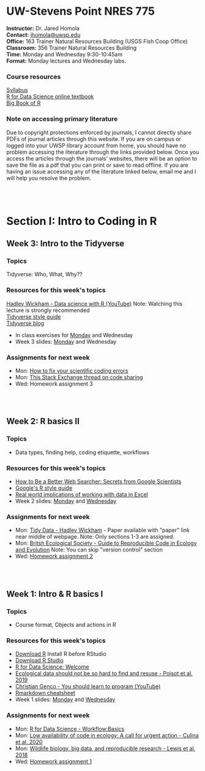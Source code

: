 # UW-Stevens Point NRES 775

**Instructor:** Dr. Jared Homola  
**Contact:** jhomola@uwsp.edu  
**Office:** 163 Trainer Natural Resources Building (USGS Fish Coop Office)  
**Classroom:** 356 Trainer Natural Resources Building  
**Time:** Monday and Wednesday 9:30-10:45am  
**Format:** Monday lectures and Wednesday labs.  

### Course resources
[Syllabus](R_programming_for_biologists_syllabus_2022.pdf)  
[R for Data Science online textbook](https://r4ds.had.co.nz/index.html)  
[Big Book of R](https://www.bigbookofr.com/)  

### Note on accessing primary literature
Due to copyright protections enforced by journals, I cannot directly share PDFs of journal articles through this website. If you are on campus or logged into your UWSP library account from home, you should have no problem accessing the literature through the links provided below. Once you access the articles through the journals' websites, there will be an option to save the file as a pdf that you can print or save to read offline. If you are having an issue accessing any of the literature linked below, email me and I will help you resolve the problem.  

<br><br>
# **Section I: Intro to Coding in R**
## Week 3: Intro to the Tidyverse
### Topics  
Tidyverse: Who, What, Why??  

### Resources for this week's topics
[Hadley Wickham - Data science with R (YouTube)](https://www.youtube.com/watch?v=K-ss_ag2k9E) Note: Watching this lecture is strongly recommended  
[Tidyverse style guide](https://style.tidyverse.org/index.html)  
[Tidyverse blog](https://www.tidyverse.org/blog/)  
- In class exercises for [Monday](https://raw.githubusercontent.com/jaredhomola/RforNatRes/gh-pages/InClass_Wk3_Mon.R) and Wednesday
- Week 3 slides: [Monday](3_IntroToTidyverse.pdf) and Wednesday  

### Assignments for next week
- Mon: [How to fix your scientific coding errors](https://www.nature.com/articles/d41586-022-00217-0)  
- Mon: [This Stack Exchange thread on code sharing](https://academia.stackexchange.com/questions/134338/will-a-paper-be-retracted-if-a-flaw-in-released-software-code-invalidates-its-ce)  
- Wed: Homework assignment 3  

<br><br>

## Week 2: R basics II  
### Topics  
- Data types, finding help, coding etiquette, workflows  

### Resources for this week's topics
- [How to Be a Better Web Searcher: Secrets from Google Scientists](https://blogs.scientificamerican.com/observations/how-to-be-a-better-web-searcher-secrets-from-google-scientists/)  
- [Google's R style guide](https://web.stanford.edu/class/cs109l/unrestricted/resources/google-style.html)  
- [Real world implications of working with data in Excel](https://www.theguardian.com/politics/2020/oct/05/how-excel-may-have-caused-loss-of-16000-covid-tests-in-england)  
- Week 2 slides: [Monday](2_DataTypesHelpEtiquette.pdf) and [Wednesday](2_Wed_DataTypesHelpEtiquette.pdf)  

### Assignments for next week
- Mon: [Tidy Data - Hadley Wickham](https://www.jstatsoft.org/article/view/v059i10) - Paper available with "paper" link near middle of webpage. Note: Only sections 1-3 are assigned.  
- Mon: [Britsh Ecological Society - Guide to Reproducible Code in Ecology and Evolution](https://www.britishecologicalsociety.org/wp-content/uploads/2017/12/guide-to-reproducible-code.pdf) Note: You can skip "version control" section   
- Wed: [Homework assignment 2](Homework2.Rmd)  

<br><br>


## Week 1: Intro & R basics I
### Topics
- Course format, Objects and actions in R  

### Resources for this week's topics
- [Download R](https://repo.miserver.it.umich.edu/cran/) Install R before RStudio  
- [Download R Studio](https://rstudio.com/products/rstudio/download/#download)  
- [R for Data Science: Welcome](https://r4ds.had.co.nz/introduction.html)  
- [Ecological data should not be so hard to find and resuse - Poisot et al. 2019](https://www.sciencedirect.com/science/article/pii/S0169534719301107)
- [Christian Genco - You should learn to program (YouTube)](https://www.youtube.com/watch?v=xfBWk4nw440&t=28s)  
- [Rmarkdown cheatsheet](https://raw.githubusercontent.com/rstudio/cheatsheets/main/rmarkdown.pdf)  
- Week 1 slides: [Monday](1_R_basics.pdf) and [Wednesday](1_R_basics_Wed.pdf)   

### Assignments for next week
- Mon: [R for Data Science - Workflow:Basics](https://r4ds.had.co.nz/workflow-basics.html)
- Mon: [Low availability of code in ecology: A call for urgent action - Culina et al. 2020](https://journals.plos.org/plosbiology/article?id=10.1371/journal.pbio.3000763)  
- Mon: [Wildlife biology, big data, and reproducible research - Lewis et al. 2018](https://wildlife.onlinelibrary.wiley.com/doi/full/10.1002/wsb.847)  
- Wed: [Homework assignment 1](lastName_Homework1.Rmd)  
